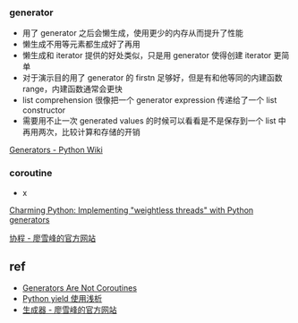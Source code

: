 
### generator

- 用了 generator 之后会懒生成，使用更少的内存从而提升了性能
- 懒生成不用等元素都生成好了再用
- 懒生成和 iterator 提供的好处类似，只是用 generator 使得创建 iterator 更简单 
- 对于演示目的用了 generator 的 firstn 足够好，但是有和他等同的内建函数 range，内建函数通常会更快
- list comprehension 很像把一个 generator expression 传递给了一个 list constructor
- 需要用不止一次 generated values 的时候可以看看是不是保存到一个 list 中再用两次，比较计算和存储的开销

[Generators - Python Wiki](https://wiki.python.org/moin/Generators)

### coroutine

- x

[Charming Python: Implementing "weightless threads" with Python generators](https://www.ibm.com/developerworks/library/l-pythrd/)


[协程 - 廖雪峰的官方网站](https://www.liaoxuefeng.com/wiki/0014316089557264a6b348958f449949df42a6d3a2e542c000/001432090171191d05dae6e129940518d1d6cf6eeaaa969000)

## ref

- [Generators Are Not Coroutines](http://wiki.c2.com/?GeneratorsAreNotCoroutines)
- [Python yield 使用浅析](https://www.ibm.com/developerworks/cn/opensource/os-cn-python-yield/)
- [生成器 - 廖雪峰的官方网站](https://www.liaoxuefeng.com/wiki/001374738125095c955c1e6d8bb493182103fac9270762a000/00138681965108490cb4c13182e472f8d87830f13be6e88000)
